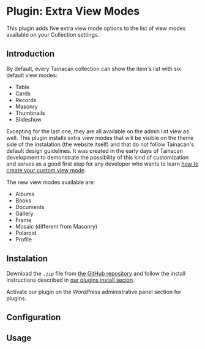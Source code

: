 # Plugin: Extra View Modes

This plugin adds five extra view mode options to the list of view modes available on your Collection settings.

## Introduction

By default, every Tainacan collection can show the item's list with six default view modes:

* Table
* Cards
* Records
* Masonry
* Thumbnails
* Slideshow

Excepting for the last one, they are all available on the admin list view as well. This plugin installs extra view modes that will be visible on the theme side of the instalation (the website itself) and that do not follow Tainacan's default design guidelines. It was created in the early days of Tainacan development to demonstrate the possibility of this kind of customization and serves as a good first step for any developer who wants to learn [how to create your custom view mode](/dev/extra-view-modes). 

The new view modes available are:

* Albums
* Books
* Documents
* Gallery
* Frame
* Mosaic (different from Masonry)
* Polaroid
* Profile

## Instalation

Download the `.zip` file from [the GitHub repository](https://github.com/tainacan/tainacan-extra-viewmodes) and follow the install instructions described in [our plugins install secion](/plugins#instaling-a-plugin).

Activate our plugin on the *WordPress* administrative panel section for plugins.

## Configuration

## Usage